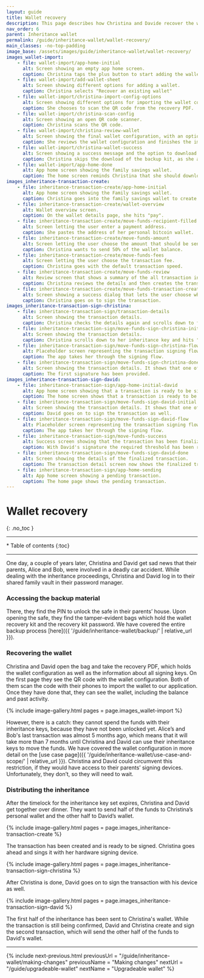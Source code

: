 ```yaml
---
layout: guide
title: Wallet recovery
description: This page describes how Christina and Davide recover the wallet by using their inheritance keys.
nav_order: 6
parent: Inheritance wallet
permalink: /guide/inheritance-wallet/wallet-recovery/
main_classes: -no-top-padding
image_base: /assets/images/guide/inheritance-wallet/wallet-recovery/
images_wallet-import:
    - file: wallet-import/app-home-initial
      alt: Screen showing an empty app home screen.
      caption: Christina taps the plus button to start adding the wallet.
    - file: wallet-import/add-wallet-sheet
      alt: Screen showing different options for adding a wallet.
      caption: Christina selects "Recover an existing wallet"
    - file: wallet-import/christina-import-config-options
      alt: Screen showing different options for importing the wallet configuration.
      caption: She chooses to scan the QR code from the recovery PDF. 
    - file: wallet-import/christina-scan-config
      alt: Screen showing an open QR code scanner.
      caption: Christina scans the QR code.
    - file: wallet-import/christina-review-wallet
      alt: Screen showing the final wallet configuration, with an option to review the details of the signing keys.
      caption: She reviews the wallet configuration and finishes the import.
    - file: wallet-import/christina-wallet-success
      alt: Screen showing a success message and the option to download a wallet backup kit. 
      caption: Christina skips the download of the backup kit, as she already has it.
    - file: wallet-import/app-home-done
      alt: App home screen showing the family savings wallet.
      caption: The home screen reminds Christina that she should download the backup kit and enable her signing device.
images_inheritance-transaction-create:
    - file: inheritance-transaction-create/app-home-initial
      alt: App home screen showing the Family savings wallet.
      caption: Christina goes into the family savings wallet to create a transaction.
    - file: inheritance-transaction-create/wallet-overview
      alt: Wallet overview screen.
      caption: On the wallet details page, she hits "pay".
    - file: inheritance-transaction-create/move-funds-recipient-filled
      alt: Screen letting the user enter a payment address.
      caption: She pastes the address of her personal bitcoin wallet.
    - file: inheritance-transaction-create/move-funds-amount
      alt: Screen letting the user choose the amount that should be sent.
      caption: Christina wants to send 50% of the wallet balance.
    - file: inheritance-transaction-create/move-funds-fees
      alt: Screen letting the user choose the transaction fee.
      caption: Christina goes with the default transaction speed. 
    - file: inheritance-transaction-create/move-funds-review
      alt: Review screen that shows a summary of the all transaction information.
      caption: Christina reviews the details and then creates the transaction.
    - file: inheritance-transaction-create/move-funds-transaction-created
      alt: Screen showing a success dialog that lets the user choose whether they want to sign the transaction now or later.
      caption: Christina goes on to sign the transaction. 
images_inheritance-transaction-sign-christina:
    - file: inheritance-transaction-sign/transaction-details
      alt: Screen showing the transaction details.
      caption: Christina checks the details again and scrolls down to find her signing device.
    - file: inheritance-transaction-sign/move-funds-sign-christina-initial
      alt: Screen showing the transaction details.
      caption: Christina scrolls down to her inheritance key and hits "sign".
    - file: inheritance-transaction-sign/move-funds-sign-christina-flow
      alt: Placeholder screen representing the transaction signing flow.
      caption: The app takes her through the signing flow.
    - file: inheritance-transaction-sign/move-funds-sign-christina-done
      alt: Screen showing the transaction details. It shows that one of the inheritance keys has already signed the transaction.
      caption: The first signature has been provided.
images_inheritance-transaction-sign-david:
    - file: inheritance-transaction-sign/app-home-initial-david
      alt: App home screen showing that a transaction is ready to be signed.
      caption: The home screen shows that a transaction is ready to be signed.
    - file: inheritance-transaction-sign/move-funds-sign-david-initial
      alt: Screen showing the transaction details. It shows that one of the inheritance keys has already signed the transaction.
      caption: David goes on to sign the transaction as well.
    - file: inheritance-transaction-sign/move-funds-sign-david-flow
      alt: Placeholder screen representing the transaction signing flow.
      caption: The app takes her through the signing flow.
    - file: inheritance-transaction-sign/move-funds-success
      alt: Success screen showing that the transaction has been finalized.
      caption: With David's signature the required threshold has been reached and the transaction is finalized.
    - file: inheritance-transaction-sign/move-funds-sign-david-done
      alt: Screen showing the details of the finalized transaction.
      caption: The transaction detail screen now shows the finalized transaction.
    - file: inheritance-transaction-sign/app-home-sending
      alt: App home screen showing a pending transaction.
      caption: The home page shows the pending transaction.
---
```


<!--

Editor's notes

This page covers a multi-key wallet that uses timelocks to provide additional recovery options.  

Illustration sources

https://www.figma.com/file/h5GP5v5dYfpXXfEUXf6nvC/Family-inheritance-wallet?type=design&node-id=5542%3A2119&mode=design&t=sBtcvrDzb8MPtWaK-1

-->

# Wallet recovery
{: .no_toc }

---

<div class="glossary-toc" markdown="1">
 * Table of contents
{:toc}
</div>

---

One day, a couple of years later, Christina and David get sad news that their parents, Alice and Bob, were involved in a deadly car accident. While dealing with the inheritance proceedings, Christina and David log in to their shared family vault in their password manager. 

### Accessing the backup material

There, they find the PIN  to unlock the safe in their parents’ house.
Upon opening the safe, they find the tamper-evident bags which hold the wallet recovery kit and the recovery kit password. We have covered the entire backup process [here]({{ '/guide/inheritance-wallet/backup/' | relative_url }}).

### Recovering the wallet

Christina and David open the bag and take the recovery PDF, which holds the wallet configuration as well as the information about all signing keys. On the first page they see the QR code with the wallet configuration. Both of them scan the code with their phones to import the wallet to our application. Once they have done that, they can see the wallet, including the balance and past activity. 

{% include image-gallery.html pages = page.images_wallet-import %}

However, there is a catch: they cannot spend the funds with their inheritance keys, because they have not been unlocked yet. Alice’s and Bob's last transaction was almost 5 months ago, which means that it will take more than 7 months until Christina and David can use their inheritance keys to move the funds. We have covered the wallet configuration in more detail on the [use case page]({{ '/guide/inheritance-wallet/use-case-and-scope/' | relative_url }}). Christina and David could circumvent this restriction, if they would have access to their parents’ signing devices. Unfortunately, they don’t, so they will need to wait. 

### Distributing the inheritance

After the timelock for the inheritance key set expires, Christina and David get together over dinner. They want to send half of the funds to Christina’s personal wallet and the other half to David’s wallet.

{% include image-gallery.html pages = page.images_inheritance-transaction-create %}

The transaction has been created and is ready to be signed. Christina goes ahead and sings it with her hardware signing device.

{% include image-gallery.html pages = page.images_inheritance-transaction-sign-christina %} 

After Christina is done, David goes on to sign the transaction with his device as well.

{% include image-gallery.html pages = page.images_inheritance-transaction-sign-david %} 

The first half of the inheritance has been sent to Christina's wallet. While the transaction is still being confirmed, David and Christina create and sign the second transaction, which will send the other half of the funds to David's wallet. 


---

{% include next-previous.html
   previousUrl = "/guide/inheritance-wallet/making-changes"
   previousName = "Making changes"
   nextUrl = "/guide/upgradeable-wallet"
   nextName = "Upgradeable wallet"
%}
